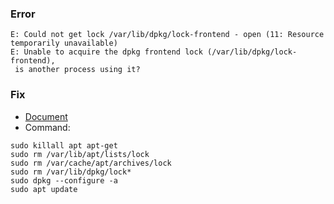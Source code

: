 ### Error
```
E: Could not get lock /var/lib/dpkg/lock-frontend - open (11: Resource temporarily unavailable)  
E: Unable to acquire the dpkg frontend lock (/var/lib/dpkg/lock-frontend),   
 is another process using it?
```

### Fix 
- [Document](https://askubuntu.com/questions/1109982/e-could-not-get-lock-var-lib-dpkg-lock-frontend-open-11-resource-temporari)
- Command:
```
sudo killall apt apt-get
sudo rm /var/lib/apt/lists/lock
sudo rm /var/cache/apt/archives/lock
sudo rm /var/lib/dpkg/lock*
sudo dpkg --configure -a
sudo apt update
```
